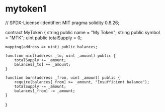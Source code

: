 # mytoken1
// SPDX-License-Identifier: MIT
pragma solidity 0.8.26;

contract MyToken {
    string public name = "My Token";
    string public symbol = "MTK";
    uint public totalSupply = 0;

    mapping(address => uint) public balances;

    function mint(address _to, uint _amount) public {
        totalSupply += _amount;
        balances[_to] += _amount;
    }

    function burn(address _from, uint _amount) public {
        require(balances[_from] >= _amount, "Insufficient balance");
        totalSupply -= _amount;
        balances[_from] -= _amount;
    }
}
